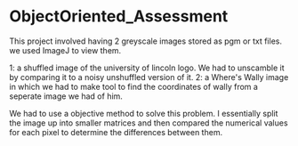 # ObjectOriented_Assessment

This project involved having 2 greyscale images stored as pgm or txt files. we used ImageJ to view them.

1: a shuffled image of the university of lincoln logo. We had to unscamble it by comparing it to a noisy unshuffled version of it.
2: a Where's Wally image in which we had to make tool to find the coordinates of wally from a seperate image we had of him.

We had to use a objective method to solve this problem. I essentially split the image up into smaller matrices and then compared the numerical values for each pixel to determine the differences between them.
